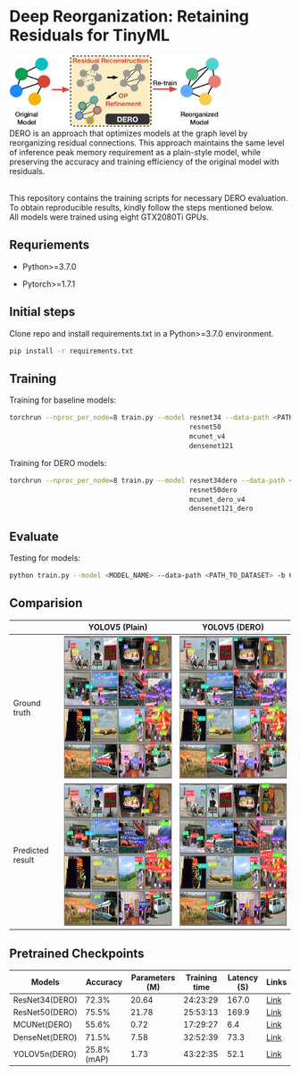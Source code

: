 # Deep Reorganization: Retaining Residuals for TinyML
<img src="./pics/overview-.png" alt= “” height="128"></br>
DERO is an approach that optimizes models at the graph level by reorganizing residual connections. This approach maintains the same level of inference peak memory requirement as a plain-style model, while preserving the accuracy and training efficiency of the original model with residuals.</br></br>


This repository contains the training scripts for necessary DERO evaluation. To obtain reproducible results, kindly follow the steps mentioned below.</br>
All models were trained using eight GTX2080Ti GPUs.</br>

## Requriements
- Python>=3.7.0 

- Pytorch>=1.7.1

## Initial steps
Clone repo and install requirements.txt in a Python>=3.7.0 environment.
```bash
pip install -r requirements.txt
```

## Training

Training for baseline models:
```bash
torchrun --nproc_per_node=8 train.py --model resnet34 --data-path <PATH_TO_DATASET> --amp --output-dir <PATH_TO_MODEL_OUTPUT> -b 64 --wd 0.00004 --random-erase 0.1 --label-smoothing 0.1 --mixup-alpha 0.2 --cutmix-alpha 1.0
                                             resnet50
                                             mcunet_v4
                                             densenet121
```

Training for DERO models:
```bash
torchrun --nproc_per_node=8 train.py --model resnet34dero --data-path <PATH_TO_DATASET> --amp --output-dir <PATH_TO_MODEL_OUTPUT> -b 64 --wd 0.00004 --random-erase 0.1 --label-smoothing 0.1 --mixup-alpha 0.2 --cutmix-alpha 1.0
                                             resnet50dero
                                             mcunet_dero_v4
                                             densenet121_dero
```

## Evaluate
Testing for models:

```bash
python train.py --model <MODEL_NAME> --data-path <PATH_TO_DATASET> -b 64 --test-only --weights <PATH_TO_MODEL>
```

## Comparision
||YOLOV5 (Plain)|YOLOV5 (DERO)|
|---|---|---|
|Ground truth|<img src="./pics/Validation.jpeg" alt= “” height="256">|<img src="./pics/Validation.jpeg" alt= “” height="256">|
|Predicted result|<img src="./pics/plain.jpeg" alt= “” height="256">|<img src="./pics/dero.jpeg" alt= “” height="256">|

## Pretrained Checkpoints
|Models|Accuracy|Parameters (M)|Training time|Latency (S)|Links|
|---|---|---|---|---|---|
|ResNet34(DERO)|72.3%|20.64|24:23:29|167.0|[Link](https://drive.google.com/open?id=1QFQEfV3oOZKv7LIUItKISRwKhdxU0DIp)|
|ResNet50(DERO)|75.5%|21.78|25:53:13|169.9|[Link](https://drive.google.com/open?id=1Q8H2GWwQa1zyiNobmU5dNXZyboR__Tb_)|
|MCUNet(DERO)|55.6%|0.72|17:29:27|6.4|[Link](https://drive.google.com/open?id=1QAA7f98c6VtZMlpoxrURU3RCdiKFpTVX)|
|DenseNet(DERO)|71.5%|7.58|32:52:39|73.3|[Link](https://drive.google.com/open?id=1Q6nNysXCiQlWRaYV1V17jYHvPY2fqwTR)|
|YOLOV5n(DERO)|25.8% (mAP)|1.73|43:22:35|52.1|[Link](https://drive.google.com/open?id=1Q6nNysXCiQlWRaYV1V17jYHvPY2fqwTR)|

